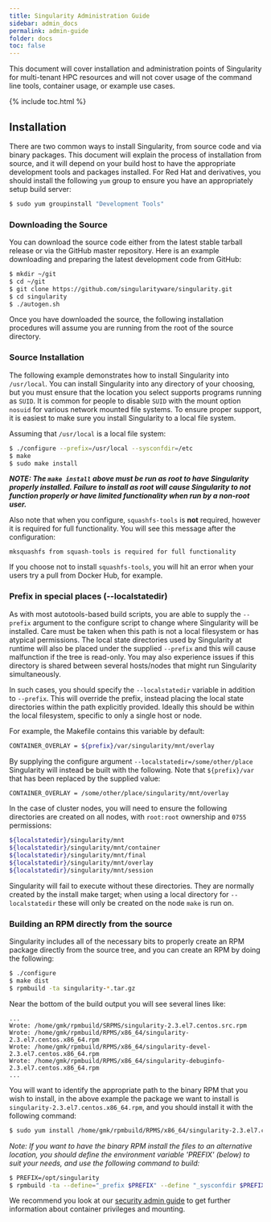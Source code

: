 ```yaml
---
title: Singularity Administration Guide
sidebar: admin_docs
permalink: admin-guide
folder: docs
toc: false
---
```


This document will cover installation and administration points of Singularity for multi-tenant HPC resources and will not cover usage of the command line tools, container usage, or example use cases.

{% include toc.html %}

## Installation
There are two common ways to install Singularity, from source code and via binary packages. This document will explain the process of installation from source, and it will depend on your build host to have the appropriate development tools and packages installed. For Red Hat and derivatives, you should install the following `yum` group to ensure you have an appropriately setup build server:

```bash
$ sudo yum groupinstall "Development Tools"
```

### Downloading the Source
You can download the source code either from the latest stable tarball release or via the GitHub master repository. Here is an example downloading and preparing the latest development code from GitHub:

```bash
$ mkdir ~/git
$ cd ~/git
$ git clone https://github.com/singularityware/singularity.git
$ cd singularity
$ ./autogen.sh
```

Once you have downloaded the source, the following installation procedures will assume you are running from the root of the source directory.

### Source Installation
The following example demonstrates how to install Singularity into `/usr/local`. You can install Singularity into any directory of your choosing, but you must ensure that the location you select supports programs running as `SUID`. It is common for people to disable `SUID` with the mount option `nosuid` for various network mounted file systems. To ensure proper support, it is easiest to make sure you install Singularity to a local file system.

Assuming that `/usr/local` is a local file system:

```bash
$ ./configure --prefix=/usr/local --sysconfdir=/etc
$ make
$ sudo make install
```

***NOTE: The `make install` above must be run as root to have Singularity properly installed. Failure to install as root will cause Singularity to not function properly or have limited functionality when run by a non-root user.***

Also note that when you configure, `squashfs-tools` is **not** required, however it is required for full functionality. You will see this message after the configuration:

```
mksquashfs from squash-tools is required for full functionality
```

If you choose not to install `squashfs-tools`, you will hit an error when your users try a pull from Docker Hub, for example.

### Prefix in special places (--localstatedir)

As with most autotools-based build scripts, you are able to supply the `--prefix` argument to the configure script to change where Singularity will be installed. Care must be taken when this path is not a local filesystem or has atypical permissions. The local state directories used by Singularity at runtime will also be placed under the supplied `--prefix` and this will cause malfunction if the tree is read-only. You may also experience issues if this directory is shared between several hosts/nodes that might run Singularity simultaneously.

In such cases, you should specify the `--localstatedir` variable in addition to `--prefix`. This will override the prefix, instead placing the local state directories within the path explicitly provided. Ideally this should be within the local filesystem, specific to only a single host or node.

For example, the Makefile contains this variable by default:
```bash
CONTAINER_OVERLAY = ${prefix}/var/singularity/mnt/overlay
```

By supplying the configure argument `--localstatedir=/some/other/place` Singularity will instead be built with the following. Note that `${prefix}/var` that has been replaced by the supplied value:
```bash
CONTAINER_OVERLAY = /some/other/place/singularity/mnt/overlay
```

In the case of cluster nodes, you will need to ensure the following directories are created on all nodes, with `root:root` ownership and `0755` permissions:

```bash
${localstatedir}/singularity/mnt
${localstatedir}/singularity/mnt/container
${localstatedir}/singularity/mnt/final
${localstatedir}/singularity/mnt/overlay
${localstatedir}/singularity/mnt/session
```

Singularity will fail to execute without these directories. They are normally created by the install make target; when using a local directory for `--localstatedir` these will only be created on the node `make` is run on.

### Building an RPM directly from the source
Singularity includes all of the necessary bits to properly create an RPM package directly from the source tree, and you can create an RPM by doing the following:

```bash
$ ./configure
$ make dist
$ rpmbuild -ta singularity-*.tar.gz
```

Near the bottom of the build output you will see several lines like:

```
...
Wrote: /home/gmk/rpmbuild/SRPMS/singularity-2.3.el7.centos.src.rpm
Wrote: /home/gmk/rpmbuild/RPMS/x86_64/singularity-2.3.el7.centos.x86_64.rpm
Wrote: /home/gmk/rpmbuild/RPMS/x86_64/singularity-devel-2.3.el7.centos.x86_64.rpm
Wrote: /home/gmk/rpmbuild/RPMS/x86_64/singularity-debuginfo-2.3.el7.centos.x86_64.rpm
...
```

You will want to identify the appropriate path to the binary RPM that you wish to install, in the above example the package we want to install is `singularity-2.3.el7.centos.x86_64.rpm`, and you should install it with the following command:

```bash
$ sudo yum install /home/gmk/rpmbuild/RPMS/x86_64/singularity-2.3.el7.centos.x86_64.rpm
```

*Note: If you want to have the binary RPM install the files to an alternative location, you should define the environment variable 'PREFIX' (below) to suit your needs, and use the following command to build:*

```bash
$ PREFIX=/opt/singularity
$ rpmbuild -ta --define="_prefix $PREFIX" --define "_sysconfdir $PREFIX/etc" --define "_defaultdocdir $PREFIX/share" singularity-*.tar.gz
```

We recommend you look at our <a href="{{ site.baseurl }}/docs-security">security admin guide</a> to get further information about container privileges and mounting.
